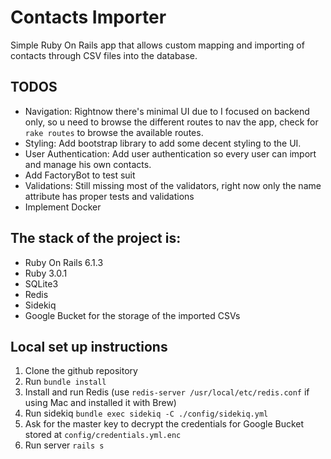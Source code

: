 # Contacts Importer

Simple Ruby On Rails app that allows custom mapping and importing of contacts through CSV files into the database.

## TODOS

- Navigation: Rightnow there's minimal UI due to I focused on backend only, so u need to browse the different routes to nav the app, check for `rake routes` to browse the available routes.
- Styling: Add bootstrap library to add some decent styling to the UI.
- User Authentication: Add user authentication so every user can import and manage his own contacts.
- Add FactoryBot to test suit
- Validations: Still missing most of the validators, right now only the name attribute has proper tests and validations
- Implement Docker

## The stack of the project is:

- Ruby On Rails 6.1.3
- Ruby 3.0.1
- SQLite3
- Redis
- Sidekiq
- Google Bucket for the storage of the imported CSVs

## Local set up instructions

1. Clone the github repository
2. Run `bundle install`
3. Install and run Redis (use `redis-server /usr/local/etc/redis.conf` if using Mac and installed it with Brew)
4. Run sidekiq `bundle exec sidekiq -C ./config/sidekiq.yml`
5. Ask for the master key to decrypt the credentials for Google Bucket stored at `config/credentials.yml.enc`
6. Run server `rails s`
